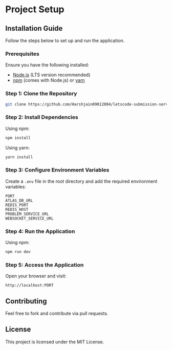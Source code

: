# Project Setup

## Installation Guide

Follow the steps below to set up and run the application.

### Prerequisites
Ensure you have the following installed:
- [Node.js](https://nodejs.org/) (LTS version recommended)
- [npm](https://www.npmjs.com/) (comes with Node.js) or [yarn](https://yarnpkg.com/)

### Step 1: Clone the Repository
```sh
git clone https://github.com/Harshjain09012004/letscode-submission-service
```

### Step 2: Install Dependencies
Using npm:
```sh
npm install
```
Using yarn:
```sh
yarn install
```

### Step 3: Configure Environment Variables
Create a `.env` file in the root directory and add the required environment variables:
```env
PORT
ATLAS_DB_URL
REDIS_PORT
REDIS_HOST
PROBLEM_SERVICE_URL
WEBSOCKET_SERVICE_URL
```

### Step 4: Run the Application
Using npm:
```sh
npm run dev
```

### Step 5: Access the Application
Open your browser and visit:
```
http://localhost:PORT
```

## Contributing
Feel free to fork and contribute via pull requests.

## License
This project is licensed under the MIT License.
